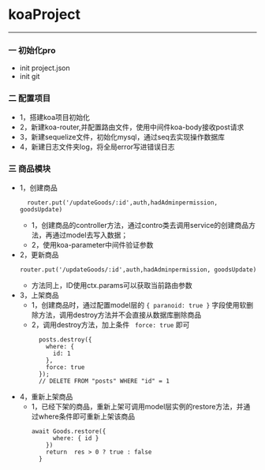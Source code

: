 # koaProject

*******

### 一 初始化pro
  * init project.json
  * init git

### 二 配置项目
  * 1，搭建koa项目初始化
  * 2，新建koa-router,并配置路由文件，使用中间件koa-body接收post请求
  * 3，新建sequelize文件，初始化mysql，通过seq去实现操作数据库
  * 4，新建日志文件夹log，将全局error写进错误日志

### 三 商品模块
  * 1，创建商品
      ```
        router.put('/updateGoods/:id',auth,hadAdminpermission, goodsUpdate)
      ```
    * 1，创建商品的controller方法，通过contro类去调用service的创建商品方法，再通过model去写入数据；
    * 2，使用koa-parameter中间件验证参数
  * 2，更新商品
      ```
      router.put('/updateGoods/:id',auth,hadAdminpermission, goodsUpdate)
      ```
      * 方法同上，ID使用ctx.params可以获取当前路由参数
  * 3，上架商品
    * 1，创建商品时，通过配置model层的 `{ paranoid: true }` 字段使用软删除方法，调用destroy方法并不会直接从数据库删除商品
    * 2，调用destroy方法，加上条件 ` force: true` 即可
        ```
          posts.destroy({
            where: {
              id: 1
            },
            force: true
          });
          // DELETE FROM "posts" WHERE "id" = 1
        ```
  * 4，重新上架商品
    * 1，已经下架的商品，重新上架可调用model层实例的restore方法，并通过where条件即可重新上架该商品
        ```
        await Goods.restore({
              where: { id }
            })
            return  res > 0 ? true : false
          }
        ```